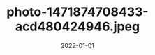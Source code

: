 ---
title: "photo-1471874708433-acd480424946.jpeg"
src: "../../assets/images/photo-1471874708433-acd480424946.jpeg"
date: 2022-01-01
---